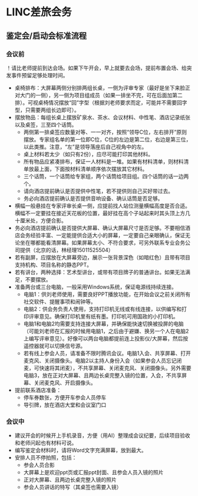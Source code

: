 # LINC差旅会务
## 鉴定会/启动会标准流程

### 会议前
！请比老师提前到达会场。如果下午开会，早上就要去会场，提前布置会场、给突发事件预留足够处理时间。
- 桌椅排布：大屏幕两侧分别排两组长桌，一侧为评审专家（最好是坐下来脸正对大门的一侧），另一侧为项目组成员（如果一排坐不完，可在后面加第二排）。可视桌椅情况摆放“回”字型（根据刘老师要求而定，可能并不需要回字型，只需要两组长边即可）。
- 摆放物品：每组长桌上摆放矿泉水、茶水、会议材料、中性笔、酒店记录纸张以及桌签，三至四个话筒。
    - 两侧第一排桌签应数量对等、一一对齐，按照“领导C位，左右排开”原则摆放。专家组名单的第一位即C位，C位的左边是第二位，右边是第三位，以此类推。注意，“左”是领导落座后自己视角中的左。
    - 桌上材料若太少（如只有2份），应尽可能打印其他材料。
    - 所有物品应紧凑排布，保证一人材料是一堆。如果有材料清单，则材料清单放最上面，下面按材料清单顺序依次摆放其它材料。
    - 三个话筒，一个话筒给专家组，两个话筒给项目组。四个话筒的话一边两个。
    - 请向酒店提前确认是否提供中性笔，若不提供则自己买好带过去。
    - 务必向酒店提前确认是否提供音响设备、确认话筒是否足够。
- 横幅一般悬挂在专家评审长桌一侧，应提前找人站位测量横幅高度是否合适。横幅不一定要挂在接近天花板的位置，最好挂在高个子站起来时其头顶上方几十厘米处，方便合影。
- 务必向酒店提前确认是否提供大屏幕、确认大屏幕尺寸是否足够。不要相信酒店会务经验丰富、一定能提供合适大小的屏幕，一定要自己亲眼确认，保证无论坐在哪都能看清屏幕。如果屏幕太小、不符合要求，可另外联系专业会务公司提供（北京的话，林经理15011525504）
- 若有副屏，应摆放在大屏幕旁边，展示一张背景深色（如暗红色）且带有项目支持机构、项目名称的静态PPT。
- 若有讲台，两种选择：艺术型讲台，或带有项目牌子的普通讲台。如果无法满足，不要摆放。
- 准备两台或三台电脑，一般采用Windows系统，保证电源线持续连接。
    - 电脑1：供刘老师使用，需要良好PPT播放功能，在开始会议之前关闭所有社交软件、提醒事项和闹钟等。
    - 电脑2：供会务负责人使用，支持打印机无线或有线连接，以供编写和打印评审意见。确保打印机里有纸有墨。打印机可用国政的小打印机。
    - 电脑1和电脑2均需要支持连接大屏幕，并确保能快速切换被投屏的电脑（可能刘老师在汇报的时候用电脑1，之后由于避嫌、换另一个人在电脑2上编写评审意见）。好像可以两台电脑都提前连上投影仪/大屏幕，然后按遥控器就可以切换信号源。
    - 若有线上参会人员，请准备不限时腾讯会议。电脑1入会、共享屏幕、打开麦克风、关闭摄像头。电脑2以主持人身份入会（如果参会人员忘记闭麦，可快速将其闭麦），不共享屏幕、关闭麦克风、关闭摄像头。另外需要电脑3，放在正对大屏幕、且两边长桌完整入镜的位置，入会，不共享屏幕、关闭麦克风、开启摄像头。
- 提前联系酒店准备：
    - 停车券数张，方便开车参会人员停车
    - 导引牌，放在酒店大堂和会议室门口


### 会议中
- 建议开会的时候开上手机录音，方便（用AI）整理成会议纪要，后续项目验收和老师问起也有材料可说。
- 编写鉴定会材料时，请将Word文字充满屏幕，放到最大。
- 安排人员不停拍照，包括：
  - 参会人员合影
  - 大屏幕上是欢迎ppt页或汇报ppt封面、且参会人员入镜的照片
  - 正对大屏幕、且两边长桌完整入镜的照片
  - 参会人员讲话的特写（其桌签也需要入镜）